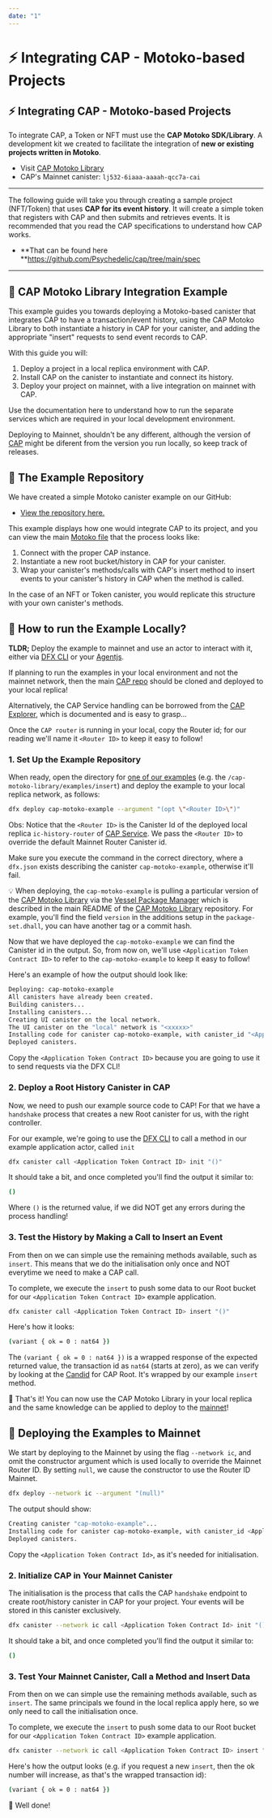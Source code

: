 ```yaml
---
date: "1"
---
```

# ⚡ Integrating CAP - Motoko-based Projects
## ⚡ Integrating CAP - Motoko-based Projects

To integrate CAP, a Token or NFT must use the **CAP Motoko SDK/Library**. A development kit we created to facilitate the integration of **new or existing projects written in Motoko**.

- Visit [CAP Motoko Library](https://github.com/Psychedelic/cap-motoko-library)
- CAP's Mainnet canister: `lj532-6iaaa-aaaah-qcc7a-cai`

-----

The following guide will take you through creating a sample project (NFT/Token) that uses **CAP for its event history**. It will create a simple token that registers with CAP and then submits and retrieves events. It is recommended that you read the CAP specifications to understand how CAP works. 

- **That can be found here **https://github.com/Psychedelic/cap/tree/main/spec

----

## 🦖 CAP Motoko Library Integration Example

This example guides you towards deploying a Motoko-based canister that integrates CAP to have a transaction/event history, using the CAP Motoko Library to both instantiate a history in CAP for your canister, and adding the appropriate "insert" requests to send event records to CAP.

With this guide you will:

1. Deploy a project in a local replica environment with CAP.
2. Install CAP on the canister to instantiate and connect its history.
3. Deploy your project on mainnet, with a live integration on mainnet with CAP.

Use the documentation here to understand how to run the separate services which are required in your local development environment.

Deploying to Mainnet, shouldn't be any different, although the version of [CAP](https://github/com/psychedelic/cap) might be diferent from the version you run locally, so keep track of releases.

## 📓 The Example Repository 

We have created a simple Motoko canister example on our GitHub:

- [View the repository here.](https://github.com/Psychedelic/cap-motoko-library/tree/main/examples/insert)

This example displays how one would integrate CAP to its project, and you can view the main [Motoko file](https://github.com/Psychedelic/cap-motoko-library/blob/main/examples/insert/src/main.mo) that the process looks like:

1. Connect with the proper CAP instance.
2. Instantiate a new root bucket/history in CAP for your canister.
3. Wrap your canister's methods/calls with CAP's insert method to insert events to your canister's history in CAP when the method is called.

In the case of an NFT or Token canister, you would replicate this structure with your own canister's methods.


## 🤔 How to run the Example Locally?

**TLDR;** Deploy the example to mainnet and use an actor to interact with it, either via [DFX CLI](https://sdk.dfinity.org/docs/developers-guide/cli-reference.html) or your [Agentjs](https://github.com/dfinity/agent-js).

If planning to run the examples in your local environment and not the mainnet network, then the main [CAP repo](https://github.com/Psychedelic/cap) should be cloned and deployed to your local replica!

Alternatively, the CAP Service handling can be borrowed from the [CAP Explorer](https://github.com/Psychedelic/cap-explorer), which is documented and is easy to grasp...

Once the `CAP router` is running in your local, copy the Router id; for our reading we'll name it `<Router ID>` to keep it easy to follow!

### 1. Set Up the Example Repository

When ready, open the directory for [one of our examples](https://github.com/Psychedelic/cap-motoko-library/blob/main/examples/insert/src/main.mo) (e.g. the `/cap-motoko-library/examples/insert`) and deploy the example to your local replica network, as follows:

```sh
dfx deploy cap-motoko-example --argument "(opt \"<Router ID>\")"
```

Obs: Notice that the `<Router ID>` is the Canister Id of the deployed local replica `ic-history-router` of [CAP Service](https://github.com/psychedelic/cap). We pass the `<Router ID>` to override the default Mainnet Router Canister id.

Make sure you execute the command in the correct directory, where a `dfx.json` exists describing the canister `cap-motoko-example`, otherwise it'll fail.

💡 When deploying, the `cap-motoko-example` is pulling a particular version of the [CAP Motoko Library](https://github.com/Psychedelic/cap-motoko-library) via the [Vessel Package Manager](https://github.com/dfinity/vessel/releases) which is described in the main README of the [CAP Motoko Library](https://github.com/Psychedelic/cap-motoko-library) repository. For example, you'll find the field `version` in the additions setup in the `package-set.dhall`, you can have another tag or a commit hash.

Now that we have deployed the `cap-motoko-example` we can find the Canister id in the output. So, from now on, we'll use `<Application Token Contract ID>` to refer to the `cap-motoko-example` to keep it easy to follow!

Here's an example of how the output should look like:

```sh
Deploying: cap-motoko-example
All canisters have already been created.
Building canisters...
Installing canisters...
Creating UI canister on the local network.
The UI canister on the "local" network is "<xxxxx>"
Installing code for canister cap-motoko-example, with canister_id "<Application Token Contract ID>"
Deployed canisters.
```

Copy the `<Application Token Contract ID>` because you are going to use it to send requests via the DFX CLI!

### 2. Deploy a Root History Canister in CAP

Now, we need to push our example source code to CAP! For that we have a `handshake` process that creates a new Root canister for us, with the right controller.

For our example, we're going to use the [DFX CLI]() to call a method in our example application actor, called `init`

```sh
dfx canister call <Application Token Contract ID> init "()"
```

It should take a bit, and once completed you'll find the output it similar to:

```sh
()
```

Where `()` is the returned value, if we did NOT get any errors during the process handling!

### 3. Test the History by Making a Call to Insert an Event

From then on we can simple use the remaining methods available, such as `insert`. This means that we do the initialisation only once and NOT everytime we need to make a CAP call.

To complete, we execute the `insert` to push some data to our Root bucket for our `<Application Token Contract ID>` example application.

```sh
dfx canister call <Application Token Contract ID> insert "()"
```

Here's how it looks:

```sh
(variant { ok = 0 : nat64 })
```

The `(variant { ok = 0 : nat64 })` is a wrapped response of the expected returned value, the transaction id as `nat64` (starts at zero), as we can verify by looking at the [Candid](https://github.com/Psychedelic/cap/blob/main/candid/root.did#L57) for CAP Root. It's wrapped by our example `insert` method.

👋 That's it! You can now use the CAP Motoko Library in your local replica and the same knowledge can be applied to deploy to the [mainnet](#-deploying-the-examples-to-mainnet)!

## 🚀 Deploying the Examples to Mainnet

We start by deploying to the Mainnet by using the flag `--network ic`, and omit the constructor argument which is used locally to override the Mainnet Router ID. By setting `null`, we cause the constructor to use the Router ID Mainnet.

```sh
dfx deploy --network ic --argument "(null)"
```

The output should show:

```sh
Creating canister "cap-motoko-example"...
Installing code for canister cap-motoko-example, with canister_id <Application Token Contract Id>
Deployed canisters.
```

Copy the `<Application Token Contract Id>`, as it's needed for initialisation.

### 2. Initialize CAP in Your Mainnet Canister


The initialisation is the process that calls the CAP `handshake` endpoint to create root/history canister in CAP for your project. Your events will be stored in this canister exclusively.

```sh
dfx canister --network ic call <Application Token Contract Id> init "()"
```

It should take a bit, and once completed you'll find the output it similar to:

```sh
()
```

### 3. Test Your Mainnet Canister, Call a Method and Insert Data

From then on we can simple use the remaining methods available, such as `insert`. The same principals we found in the local replica apply here, so we only need to call the initialisation once.

To complete, we execute the `insert` to push some data to our Root bucket for our `<Application Token Contract ID>` example application.

```sh
dfx canister --network ic call <Application Token Contract ID> insert "()"
```

Here's how the output looks (e.g. if you request a new `insert`, then the ok number will increase, as that's the wrapped transaction id):

```sh
(variant { ok = 0 : nat64 })
```

👋 Well done!